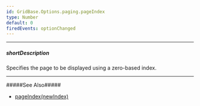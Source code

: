```yaml
---
id: GridBase.Options.paging.pageIndex
type: Number
default: 0
firedEvents: optionChanged
---
```

---
##### shortDescription
Specifies the page to be displayed using a zero-based index.

---
#####See Also#####
- [pageIndex(newIndex)]({basewidgetpath}/Methods/#pageIndexnewIndex)